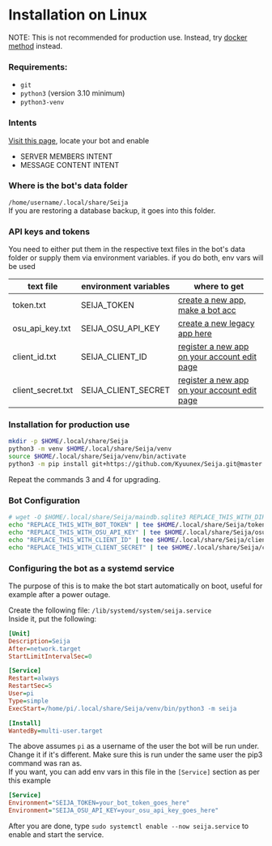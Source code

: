 # Installation on Linux
NOTE: This is not recommended for production use. Instead, try [docker method](installation-docker.md) instead.

### Requirements:
+ `git`
+ `python3` (version 3.10 minimum)
+ `python3-venv`

### Intents
[Visit this page](https://discord.com/developers/applications/), locate your bot and enable 
- SERVER MEMBERS INTENT
- MESSAGE CONTENT INTENT

### Where is the bot's data folder
`/home/username/.local/share/Seija`  
If you are restoring a database backup, it goes into this folder.

### API keys and tokens
You need to either put them in the respective text files in the bot's data folder or 
supply them via environment variables. if you do both, env vars will be used  

| text file         | environment variables | where to get                                                                         |
|-------------------|-----------------------|--------------------------------------------------------------------------------------|
| token.txt         | SEIJA_TOKEN           | [create a new app, make a bot acc](https://discord.com/developers/applications/)     |
| osu_api_key.txt   | SEIJA_OSU_API_KEY     | [create a new legacy app here](https://osu.ppy.sh/home/account/edit)                 |
| client_id.txt     | SEIJA_CLIENT_ID       | [register a new app on your account edit page](https://osu.ppy.sh/home/account/edit) |
| client_secret.txt | SEIJA_CLIENT_SECRET   | [register a new app on your account edit page](https://osu.ppy.sh/home/account/edit) |

### Installation for production use
```sh
mkdir -p $HOME/.local/share/Seija
python3 -m venv $HOME/.local/share/Seija/venv
source $HOME/.local/share/Seija/venv/bin/activate
python3 -m pip install git+https://github.com/Kyuunex/Seija.git@master --upgrade  # You can replace this with a release if you want
```
Repeat the commands 3 and 4 for upgrading.

### Bot Configuration
```sh
# wget -O $HOME/.local/share/Seija/maindb.sqlite3 REPLACE_THIS_WITH_DIRECT_FILE_LINK  # optional database backup restore
echo "REPLACE_THIS_WITH_BOT_TOKEN" | tee $HOME/.local/share/Seija/token.txt
echo "REPLACE_THIS_WITH_OSU_API_KEY" | tee $HOME/.local/share/Seija/osu_api_key.txt
echo "REPLACE_THIS_WITH_CLIENT_ID" | tee $HOME/.local/share/Seija/client_id.txt
echo "REPLACE_THIS_WITH_CLIENT_SECRET" | tee $HOME/.local/share/Seija/client_secret.txt
```

### Configuring the bot as a systemd service
The purpose of this is to make the bot start automatically on boot, useful for example after a power outage.  

Create the following file: `/lib/systemd/system/seija.service`  
Inside it, put the following:
```ini
[Unit]
Description=Seija
After=network.target
StartLimitIntervalSec=0

[Service]
Restart=always
RestartSec=5
User=pi
Type=simple
ExecStart=/home/pi/.local/share/Seija/venv/bin/python3 -m seija

[Install]
WantedBy=multi-user.target
```

The above assumes `pi` as a username of the user the bot will be run under. Change it if it's different. 
Make sure this is run under the same user the pip3 command was ran as.  
If you want, you can add env vars in this file in the `[Service]` section as per this example
```ini
[Service]
Environment="SEIJA_TOKEN=your_bot_token_goes_here"
Environment="SEIJA_OSU_API_KEY=your_osu_api_key_goes_here"
```  

After you are done, type `sudo systemctl enable --now seija.service` to enable and start the service.
